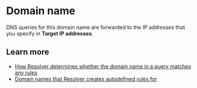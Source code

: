 # Domain name<a name="resolver-rule-domain-name"></a>

DNS queries for this domain name are forwarded to the IP addresses that you specify in **Target IP addresses**\. 

## Learn more<a name="resolver-rule-domain-name-learn-more"></a>
+ [How Resolver determines whether the domain name in a query matches any rules ](https://docs.aws.amazon.com/Route53/latest/DeveloperGuide/resolver.html#resolver-overview-forward-vpc-to-network-domain-name-matches)
+ [Domain names that Resolver creates autodefined rules for](https://docs.aws.amazon.com/Route53/latest/DeveloperGuide/resolver.html#resolver-overview-forward-vpc-to-network-autodefined-rules)